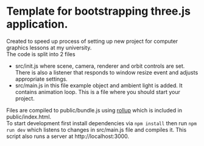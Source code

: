 # Template for bootstrapping three.js application. 
Created to speed up process of setting up new project for computer graphics lessons at my university.  
The code is split into 2 files
- src/init.js where scene, camera, renderer and orbit controls are set. There is also a listener that responds to window resize event and adjusts appropriate settings.
- src/main.js in this file example object and ambient light is added. It contains animation loop. This is a file where you should start your project.

Files are compiled to public/bundle.js using [rollup](https://rollupjs.org) which is included in public/index.html.  
To start development first install dependencies via `npm install` then run `npm run dev` which listens to changes in src/main.js file and compiles it. This script also runs a server at http://localhost:3000. 